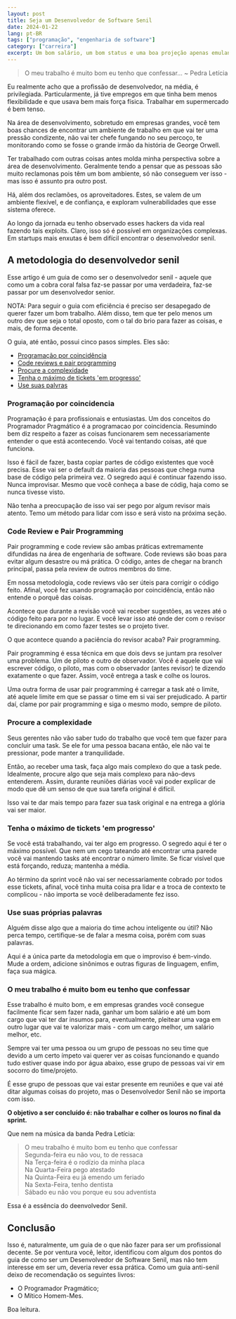 ```yaml
---
layout: post
title: Seja um Desenvolvedor de Software Senil
date: 2024-01-22
lang: pt-BR
tags: ["programação", "engenharia de software"]
category: ["carreira"]
excerpt: Um bom salário, um bom status e uma boa projeção apenas emulando a capacidade de um desenvolvedor Senior. Sim, com o guia para ser um desenvolvedor Senil você obtém tudo que um senior médio tem mas com menos da metade do esforço.
---
```


> O meu trabalho é muito bom eu tenho que confessar...
> ~ Pedra Letícia

Eu realmente acho que a profissão de desenvolvedor, na média, é privilegiada. Particularmente, já tive empregos em que
tinha bem menos flexibilidade e que usava bem mais força física. Trabalhar em supermercado é bem tenso.

Na área de desenvolvimento, sobretudo em empresas grandes, você tem boas chances de encontrar um ambiente de trabalho em que vai ter uma pressão condizente, não vai ter chefe fungando no seu percoço, te monitorando como se fosse o grande irmão da história de George Orwell.

Ter trabalhado com outras coisas antes molda minha perspectiva sobre a área de desenvolvimento. Geralmente tendo
a pensar que as pessoas são muito reclamonas pois têm um bom ambiente, só não conseguem ver isso - mas isso é assunto
pra outro post.

Há, além dos reclamões, os aproveitadores. Estes, se valem de um ambiente flexível, e de confiança, e exploram vulnerabilidades que esse sistema oferece.

Ao longo da jornada eu tenho observado esses hackers da vida real fazendo tais exploits. Claro, isso só é possível em
organizações complexas. Em startups mais enxutas é bem difícil encontrar o desenvolvedor senil.

## A metodologia do desenvolvedor senil

Esse artigo é um guia de como ser o desenvolvedor senil - aquele que como um a cobra coral falsa faz-se passar por uma
verdadeira, faz-se passar por um desenvolvedor senior.

NOTA: Para seguir o guia com eficiência é preciso ser desapegado de querer fazer um bom trabalho. Além disso, tem que
ter pelo menos um outro dev que seja o total oposto, com o tal do brio para fazer as coisas, e mais, de forma decente.

O guia, até então, possui cinco pasos simples. Eles são:

- [Programação por coincidência](#programação-por-coincidencia)
- [Code reviews e pair programming](#code-review-e-pair-programming)
- [Procure a complexidade](#procure-a-complexidade)
- [Tenha o máximo de tickets 'em progresso'](#tenha-o-máximo-de-tickets-em-progresso)
- [Use suas palvras](#use-suas-próprias-palavras)

### Programação por coincidencia

Programação é para profissionais e entusiastas. Um dos conceitos do Programador Pragmático é a programacao por
coincidencia. Resumindo bem diz respeito a fazer as coisas funcionarem sem necessariamente entender o que está
acontecendo. Você vai tentando coisas, até que funciona.

Isso é fácil de fazer, basta copiar partes de código existentes que você precisa. Esse vai ser o default da maioria das
pessoas que chega numa base de código pela primeira vez. O segredo aqui é continuar fazendo isso. Nunca improvisar.
Mesmo que você conheça a base de códig, haja como se nunca tivesse visto.

Não tenha a preocupação de isso vai ser pego por algum revisor mais atento. Temo um método para lidar com isso e será
visto na próxima seção.

### Code Review e Pair Programming

Pair programming e code review são ambas práticas extremamente difundidas na área de engenharia de software. Code
reviews são boas para evitar algum desastre ou má prática. O código, antes de chegar na branch principal, passa pela
review de outros membros do time.

Em nossa metodologia, code reviews vão ser úteis para corrigir o código feito. Afinal, você fez usando programação por
coincidência, então não entende o porquê das coisas.

Acontece que durante a revisão você vai receber sugestões, as vezes até o código feito para por no lugar. E você levar
isso até onde der com o revisor te direcionando em como fazer testes se o projeto tiver.

O que acontece quando a paciência do revisor acaba? Pair programming.

Pair programming é essa técnica em que dois devs se juntam pra resolver uma problema. Um de piloto e outro de observador.
Você é aquele que vai escrever código, o piloto, mas com o observador (antes revisor) te dizendo exatamente o que fazer.
Assim, você entrega a task e colhe os louros.

Uma outra forma de usar pair programming é carregar a task até o limite, até aquele limite em que se passar o time em si
vai ser prejudicado. A partir daí, clame por pair programming e siga o mesmo modo, sempre de piloto.

### Procure a complexidade

Seus gerentes não vão saber tudo do trabalho que você tem que fazer para concluir uma task. Se ele for uma pessoa bacana
então, ele não vai te pressionar, pode manter a tranquilidade.

Então, ao receber uma task, faça algo mais complexo do que a task pede. Idealmente, procure algo que seja mais complexo
para não-devs entenderem. Assim, durante reuniões diárias você vai poder explicar de modo que dê um senso de que sua
tarefa original é difícil.

Isso vai te dar mais tempo para fazer sua task original e na entrega a glória vai ser maior.

### Tenha o máximo de tickets 'em progresso'

Se você está trabalhando, vai ter algo em progresso. O segredo aqui é ter o máximo possível. Que nem um cego tateando
até encontrar uma parede você vai mantendo tasks até encontrar o número limite. Se ficar visível que está forçando,
reduza; mantenha a média.

Ao término da sprint você não vai ser necessariamente cobrado por todos esse tickets, afinal, você tinha muita coisa pra lidar
e a troca de contexto te complicou - não importa se você deliberadamente fez isso.

### Use suas próprias palavras

Alguém disse algo que a maioria do time achou inteligente ou útil? Não perca tempo, certifique-se de falar a mesma
coisa, porém com suas palavras.

Aqui é a única parte da metodologia em que o improviso é bem-vindo. Mude a ordem, adicione sinônimos e outras figuras de linguagem, enfim, faça sua mágica.

### O meu trabalho é muito bom eu tenho que confessar

Esse trabalho é muito bom, e em empresas grandes você consegue facilmente ficar sem fazer nada, ganhar um bom salário e até um
bom cargo que vai ter dar insumos para, eventualmente, pleitear uma vaga em outro lugar que vai te valorizar mais - com
um cargo melhor, um salário melhor, etc.

Sempre vai ter uma pessoa ou um grupo de pessoas no seu time que devido a um certo ímpeto vai querer ver as coisas
funcionando e quando tudo estiver quase indo por água abaixo, esse grupo de pessoas vai vir em socorro do time/projeto.

É esse grupo de pessoas que vai estar presente em reuniões e que vai até ditar algumas coisas do projeto, mas
o Desenvolvedor Senil não se importa com isso.

**O objetivo a ser concluído é: não trabalhar e colher os louros no final da sprint.**

Que nem na música da banda Pedra Letícia:

> O meu trabalho é muito bom eu tenho que confessar<br />
> Segunda-feira eu não vou, to de ressaca<br />
> Na Terça-feira é o rodízio da minha placa<br />
> Na Quarta-Feira pego atestado<br />
> Na Quinta-Feira eu já emendo um feriado<br />
> Na Sexta-Feira, tenho dentista<br />
> Sábado eu não vou porque eu sou adventista

Essa é a essência do deenvolvedor Senil.

## Conclusão

Isso é, naturalmente, um guia de o que não fazer para ser um profissional decente. Se por ventura você, leitor,
identificou com algum dos pontos do guia de como ser um Desenvolvedor de Software Senil, mas não tem interesse em ser
um, deveria rever essa prática. Como um guia anti-senil deixo de recomendação os seguintes livros:

- O Programador Pragmático;
- O Mítico Homem-Mes.

Boa leitura.
